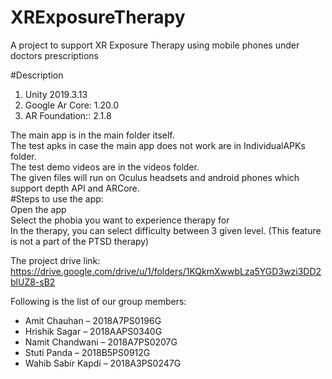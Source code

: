 # XRExposureTherapy
A project to support XR Exposure Therapy using mobile phones under doctors prescriptions

#Description
<ol>
  <li>Unity 2019.3.13</li>
  <li>Google Ar Core: 1.20.0</li>
  <li>AR Foundation:: 2.1.8</li>
</ol>
The main app is in the main folder itself.<br>
The test apks in case the main app does not work are in IndividualAPKs folder.<br>
The test demo videos are in the videos folder.<br>
The given files will run on Oculus headsets and android phones which support depth API and ARCore.<br>
#Steps to use the app:<br>
Open the app<br>
Select the phobia you want to experience therapy for<br>
In the therapy, you can select difficulty between 3 given level. (This feature is not a part of the PTSD therapy)<br>

The project drive link: https://drive.google.com/drive/u/1/folders/1KQkmXwwbLza5YGD3wzi3DD2blUZ8-sB2

Following is the list of our group members:
<ul>
<li>Amit Chauhan – 2018A7PS0196G</li>
<li>Hrishik Sagar – 2018AAPS0340G</li>
<li>Namit Chandwani – 2018A7PS0207G</li>
<li>Stuti Panda – 2018B5PS0912G</li>
<li>Wahib Sabir Kapdi – 2018A3PS0247G</li>
</ul>
